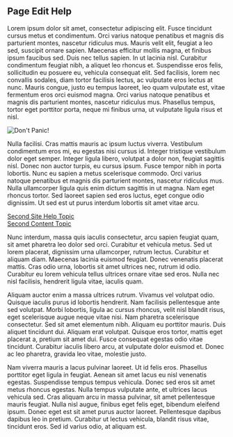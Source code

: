 ﻿## Page Edit Help 
Lorem ipsum dolor sit amet, consectetur adipiscing elit. Fusce tincidunt cursus metus et condimentum. Orci varius natoque 
penatibus et magnis dis parturient montes, nascetur ridiculus mus. Mauris velit elit, feugiat a leo sed, suscipit ornare 
sapien. Maecenas efficitur mollis magna, et finibus ipsum faucibus sed. Duis nec tellus sapien. In ut lacinia nisl. 
Curabitur condimentum feugiat nibh, a aliquet leo rhoncus et. Suspendisse eros felis, sollicitudin eu posuere eu, 
vehicula consequat elit. Sed facilisis, lorem nec convallis sodales, diam tortor facilisis lectus, ac vulputate eros 
lectus at nunc. Mauris congue, justo eu tempus laoreet, leo quam vulputate est, vitae fermentum eros orci euismod magna. 
Orci varius natoque penatibus et magnis dis parturient montes, nascetur ridiculus mus. Phasellus tempus, tortor eget 
porttitor porta, neque mi finibus urna, ut vulputate ligula risus et nisl.

 ![Don't Panic!](../Media/jpg/dont-panic "Don't Panic!")

Nulla facilisi. Cras mattis mauris ac ipsum luctus viverra. Vestibulum condimentum eros mi, eu egestas nisi cursus id. 
Integer tristique vestibulum dolor eget semper. Integer ligula libero, volutpat a dolor non, feugiat sagittis nisl. 
Donec non auctor turpis, eu cursus ipsum. Fusce tempor nibh in porta lobortis. Nunc eu sapien a metus scelerisque commodo. 
Orci varius natoque penatibus et magnis dis parturient montes, nascetur ridiculus mus. Nulla ullamcorper ligula quis enim 
dictum sagittis in ut magna. Nam eget rhoncus tortor. Sed laoreet sapien sed eros luctus, eget congue odio dignissim. 
Ut sed est ut purus interdum lobortis sit amet vitae arcu.

[Second Site Help Topic](SecondSiteHelpTopic)  
[Second Content Topic](SecondContentTopic) 

Nunc interdum, massa quis iaculis consectetur, arcu sapien feugiat quam, sit amet pharetra leo dolor sed orci. Curabitur et 
vehicula metus. Sed ut lorem placerat, dignissim urna ullamcorper, rutrum lectus. Curabitur et aliquam diam. Maecenas lacinia 
euismod feugiat. Donec venenatis placerat mattis. Cras odio urna, lobortis sit amet ultrices nec, rutrum id odio. Curabitur 
eu lorem vehicula tellus ultrices ornare vitae sed eros. Nulla nec nisl facilisis, hendrerit ligula vitae, iaculis quam.

Aliquam auctor enim a massa ultrices rutrum. Vivamus vel volutpat odio. Quisque iaculis purus id lobortis hendrerit. Nam 
facilisis pellentesque ante sed volutpat. Morbi lobortis, ligula ac cursus rhoncus, velit nisl blandit risus, eget 
scelerisque augue neque vitae nisi. Nam pharetra scelerisque consectetur. Sed sit amet elementum nibh. Aliquam eu porttitor 
mauris. Duis aliquet tincidunt dui. Aliquam erat volutpat. Quisque eros tortor, mattis eget placerat a, pretium sit amet dui. 
Fusce consequat egestas odio vitae tincidunt. Curabitur iaculis libero arcu, at vulputate dolor euismod et. Donec ac leo 
pharetra, gravida leo vitae, molestie justo.

Nam viverra mauris a lacus pulvinar laoreet. Ut id felis eros. Phasellus porttitor eget ligula in feugiat. Aenean sit amet 
lacus eu nisl venenatis egestas. Suspendisse tempus tempus vehicula. Donec sed eros sit amet metus rhoncus egestas. Nulla 
tempus vulputate ante, et ultrices lacus vehicula sed. Cras aliquam arcu in massa pulvinar, sit amet pellentesque mauris 
feugiat. Nulla nisl augue, finibus eget felis eget, bibendum eleifend ipsum. Donec eget est sit amet purus auctor laoreet. 
Pellentesque dapibus dapibus leo in pretium. Curabitur ut lectus vehicula, blandit risus vitae, tincidunt eros. Sed id varius 
odio, at aliquam est.
